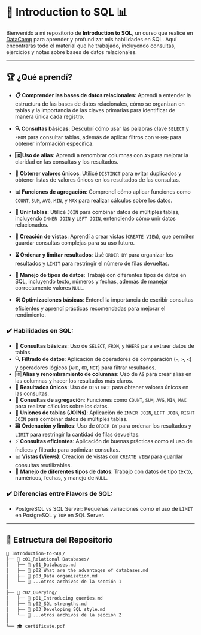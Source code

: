 # 🚀 Introduction to SQL 📊

Bienvenido a mi repositorio de **Introduction to SQL**, un curso que realicé en [DataCamp](https://www.datacamp.com) para aprender y profundizar mis habilidades en SQL. Aquí encontrarás todo el material que he trabajado, incluyendo consultas, ejercicios y notas sobre bases de datos relacionales.

---

## 🏆 ¿Qué aprendí?

- **📋 Comprender las bases de datos relacionales**: Aprendí a entender la estructura de las bases de datos relacionales, cómo se organizan en tablas y la importancia de las claves primarias para identificar de manera única cada registro.

- **🔍 Consultas básicas**: Descubrí cómo usar las palabras clave `SELECT` y `FROM` para consultar tablas, además de aplicar filtros con `WHERE` para obtener información específica.

- **🆔 Uso de alias**: Aprendí a renombrar columnas con `AS` para mejorar la claridad en las consultas y los resultados.

- **🔢 Obtener valores únicos**: Utilicé `DISTINCT` para evitar duplicados y obtener listas de valores únicos en los resultados de las consultas.

- **📊 Funciones de agregación**: Comprendí cómo aplicar funciones como `COUNT`, `SUM`, `AVG`, `MIN`, y `MAX` para realizar cálculos sobre los datos.

- **🔗 Unir tablas**: Utilicé `JOIN` para combinar datos de múltiples tablas, incluyendo `INNER JOIN` y `LEFT JOIN`, entendiendo cómo unir datos relacionados.

- **📑 Creación de vistas**: Aprendí a crear vistas (`CREATE VIEW`), que permiten guardar consultas complejas para su uso futuro.

- **⏳ Ordenar y limitar resultados**: Usé `ORDER BY` para organizar los resultados y `LIMIT` para restringir el número de filas devueltas.

- **📅 Manejo de tipos de datos**: Trabajé con diferentes tipos de datos en SQL, incluyendo texto, números y fechas, además de manejar correctamente valores `NULL`.

- **🛠️ Optimizaciones básicas**: Entendí la importancia de escribir consultas eficientes y aprendí prácticas recomendadas para mejorar el rendimiento.


### ✔️ Habilidades en SQL:

- 📝 **Consultas básicas**: Uso de `SELECT`, `FROM`, y `WHERE` para extraer datos de tablas.
- 🔍 **Filtrado de datos**: Aplicación de operadores de comparación (`=`, `>`, `<`) y operadores lógicos (`AND`, `OR`, `NOT`) para filtrar resultados.
- 🆔 **Alias y renombramiento de columnas**: Uso de `AS` para crear alias en las columnas y hacer los resultados más claros.
- 🎯 **Resultados únicos**: Uso de `DISTINCT` para obtener valores únicos en las consultas.
- 🧮 **Consultas de agregación**: Funciones como `COUNT`, `SUM`, `AVG`, `MIN`, `MAX` para realizar cálculos sobre los datos.
- 🔗 **Uniones de tablas (JOINs)**: Aplicación de `INNER JOIN`, `LEFT JOIN`, `RIGHT JOIN` para combinar datos de múltiples tablas.
- 🗃️ **Ordenación y límites**: Uso de `ORDER BY` para ordenar los resultados y `LIMIT` para restringir la cantidad de filas devueltas.
- ⚡ **Consultas eficientes**: Aplicación de buenas prácticas como el uso de índices y filtrado para optimizar consultas.
- 📊 **Vistas (Views)**: Creación de vistas con `CREATE VIEW` para guardar consultas reutilizables.
- 📅 **Manejo de diferentes tipos de datos**: Trabajo con datos de tipo texto, numéricos, fechas, y manejo de `NULL`.

### ✔️ Diferencias entre Flavors de SQL:
- PostgreSQL vs SQL Server: Pequeñas variaciones como el uso de `LIMIT` en PostgreSQL y `TOP` en SQL Server.

---

## 📂 Estructura del Repositorio

```bash
📁 Introduction-to-SQL/
├── 📂 c01_Relational Databases/
│   ├── 📝 p01_Databases.md
│   ├── 📝 p02_What are the advantages of databases.md
│   ├── 📝 p03_Data organization.md
│   └── 📝 ...otros archivos de la sección 1
│
├── 📂 c02_Querying/
│   ├── 📝 p01_Introducing queries.md
│   ├── 📝 p02_SQL strengths.md
│   ├── 📝 p03_Developing SQL style.md
│   └── 📝 ...otros archivos de la sección 2
│
└── 🎓 certificate.pdf
